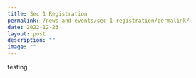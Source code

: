 ```yaml
---
title: Sec 1 Registration
permalink: /news-and-events/sec-1-registration/permalink/
date: 2022-12-23
layout: post
description: ""
image: ""
---
```

testing